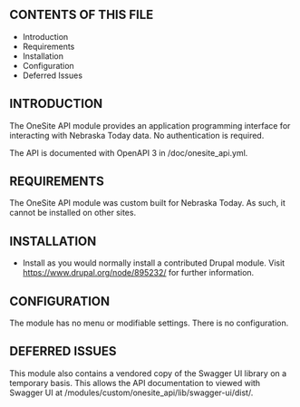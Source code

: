 CONTENTS OF THIS FILE
---------------------

 * Introduction
 * Requirements
 * Installation
 * Configuration
 * Deferred Issues

INTRODUCTION
------------

The OneSite API module provides an application programming interface for
interacting with Nebraska Today data. No authentication is required.

The API is documented with OpenAPI 3 in /doc/onesite_api.yml.

REQUIREMENTS
------------

The OneSite API module was custom built for Nebraska Today. As such, it cannot
be installed on other sites.

INSTALLATION
------------

 * Install as you would normally install a contributed Drupal module. Visit
   https://www.drupal.org/node/895232/ for further information.

CONFIGURATION
-------------

The module has no menu or modifiable settings. There is no configuration. 

DEFERRED ISSUES
---------------

This module also contains a vendored copy of the Swagger UI library on a
temporary basis. This allows the API documentation to viewed with Swagger UI
at /modules/custom/onesite_api/lib/swagger-ui/dist/.
